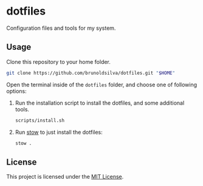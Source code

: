 # dotfiles

Configuration files and tools for my system.

## Usage

Clone this repository to your home folder.

```bash
git clone https://github.com/brunoldsilva/dotfiles.git "$HOME"
```

Open the terminal inside of the `dotfiles` folder, and choose one of following options:

1. Run the installation script to install the dotfiles, and some additional tools.

    ```bash
    scripts/install.sh
    ```

2. Run [stow] to just install the dotfiles:

    ```bash
    stow .
    ```

[stow]: https://www.gnu.org/software/stow/

## License

This project is licensed under the [MIT License].

[MIT License]: https://opensource.org/license/MIT/
